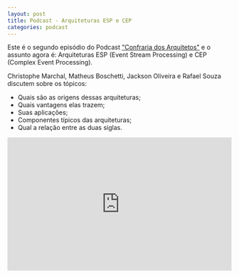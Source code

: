 ```yaml
---
layout: post
title: Podcast - Arquiteturas ESP e CEP
categories: podcast
---
```



<div class="message">
  Este é o segundo episódio do Podcast <a href="https://soundcloud.com/confraria-dos-arquitetos" target="_blank">"Confraria dos Arquitetos"</a> e o assunto agora é: Arquiteturas ESP (Event Stream Processing) e CEP (Complex Event Processing).
</div>

Christophe Marchal, Matheus Boschetti, Jackson Oliveira e Rafael Souza discutem sobre os tópicos:

* Quais são as origens dessas arquiteturas;
* Quais vantagens elas trazem;
* Suas aplicações;
* Componentes típicos das arquiteturas;
* Qual a relação entre as duas siglas.

<iframe width="100%" height="300" scrolling="no" frameborder="no" src="https://w.soundcloud.com/player/?url=https%3A//api.soundcloud.com/tracks/128526141&amp;auto_play=false&amp;hide_related=false&amp;visual=true"></iframe>